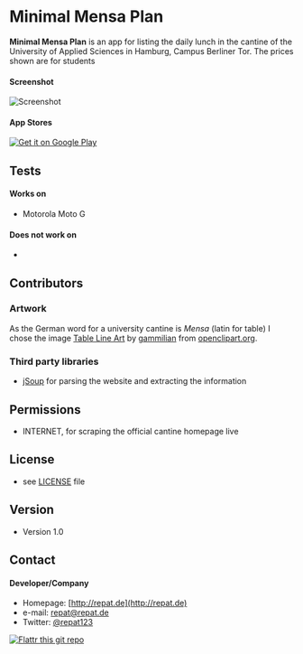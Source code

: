 Minimal Mensa Plan
======
**Minimal Mensa Plan** is an app for listing the daily lunch in the cantine of the University of Applied Sciences in Hamburg, Campus Berliner Tor. The prices shown are for students

#### Screenshot
![Screenshot](http://repat.de/Bilder/screenies/minimalmensaplan.png "Screenshot")

#### App Stores
[![Get it on Google Play](https://raw.github.com/repat/README-template/master/googleplay.png)](https://play.google.com/store/apps/details?id=de.repat.minimalmensaplan)

## Tests
#### Works on
* Motorola Moto G

#### Does not work on
*

## Contributors
### Artwork
As the German word for a university cantine is *Mensa* (latin for table) I chose the image [Table Line Art](/detail/76633/table-line-art-by-gammillian) by [gammilian](https://openclipart.org/user-detail/gammillian) from [openclipart.org](https://openclipart.org).

### Third party libraries
* [jSoup](http://jsoup.org) for parsing the website and extracting the information

## Permissions
* INTERNET, for scraping the official cantine homepage live

## License 
* see [LICENSE](https://github.com/repat/MinimalMensaPlan/blob/master/LICENSE.md) file

## Version 
* Version 1.0

## Contact
#### Developer/Company
* Homepage: [http://repat.de](http://repat.de)
* e-mail: repat@repat.de
* Twitter: [@repat123](https://twitter.com/twitterhandle "repat123 on twitter")

[![Flattr this git repo](http://api.flattr.com/button/flattr-badge-large.png)](https://flattr.com/submit/auto?user_id=repat&url=https://github.com/repat/appname&title=MinimalMensaPlan&language=&tags=github&category=software) 

